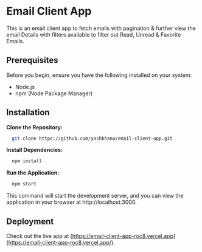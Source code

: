 # Email Client App

This is an email client app to fetch emails with pagination & further view the email Details with filters available to filter out Read, Unread & Favorite Emails.

## Prerequisites

Before you begin, ensure you have the following installed on your system:
* Node.js
* npm (Node Package Manager)

## Installation

<b>Clone the Repository:</b>

```sh
  git clone https://github.com/yashbhanu/email-client-app.git
  ```

  <b>Install Dependencies:</b>

```sh
  npm install
  ```

<b>Run the Application:</b>

```sh
  npm start
  ```

  This command will start the development server, and you can view the application in your browser at http://localhost:3000.

  ## Deployment

Check out the live app at [https://email-client-app-roc8.vercel.app](https://email-client-app-roc8.vercel.app/).